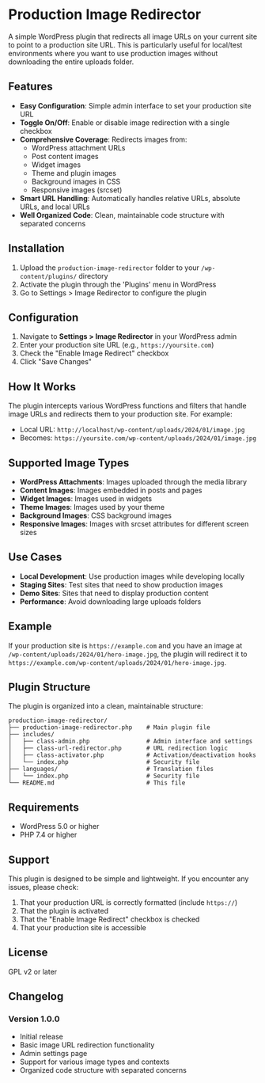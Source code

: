 # Production Image Redirector

A simple WordPress plugin that redirects all image URLs on your current site to point to a production site URL. This is particularly useful for local/test environments where you want to use production images without downloading the entire uploads folder.

## Features

- **Easy Configuration**: Simple admin interface to set your production site URL
- **Toggle On/Off**: Enable or disable image redirection with a single checkbox
- **Comprehensive Coverage**: Redirects images from:
  - WordPress attachment URLs
  - Post content images
  - Widget images
  - Theme and plugin images
  - Background images in CSS
  - Responsive images (srcset)
- **Smart URL Handling**: Automatically handles relative URLs, absolute URLs, and local URLs
- **Well Organized Code**: Clean, maintainable code structure with separated concerns

## Installation

1. Upload the `production-image-redirector` folder to your `/wp-content/plugins/` directory
2. Activate the plugin through the 'Plugins' menu in WordPress
3. Go to Settings > Image Redirector to configure the plugin

## Configuration

1. Navigate to **Settings > Image Redirector** in your WordPress admin
2. Enter your production site URL (e.g., `https://yoursite.com`)
3. Check the "Enable Image Redirect" checkbox
4. Click "Save Changes"

## How It Works

The plugin intercepts various WordPress functions and filters that handle image URLs and redirects them to your production site. For example:

- Local URL: `http://localhost/wp-content/uploads/2024/01/image.jpg`
- Becomes: `https://yoursite.com/wp-content/uploads/2024/01/image.jpg`

## Supported Image Types

- **WordPress Attachments**: Images uploaded through the media library
- **Content Images**: Images embedded in posts and pages
- **Widget Images**: Images used in widgets
- **Theme Images**: Images used by your theme
- **Background Images**: CSS background images
- **Responsive Images**: Images with srcset attributes for different screen sizes

## Use Cases

- **Local Development**: Use production images while developing locally
- **Staging Sites**: Test sites that need to show production images
- **Demo Sites**: Sites that need to display production content
- **Performance**: Avoid downloading large uploads folders

## Example

If your production site is `https://example.com` and you have an image at `/wp-content/uploads/2024/01/hero-image.jpg`, the plugin will redirect it to `https://example.com/wp-content/uploads/2024/01/hero-image.jpg`.

## Plugin Structure

The plugin is organized into a clean, maintainable structure:

```
production-image-redirector/
├── production-image-redirector.php    # Main plugin file
├── includes/
│   ├── class-admin.php                # Admin interface and settings
│   ├── class-url-redirector.php       # URL redirection logic
│   ├── class-activator.php            # Activation/deactivation hooks
│   └── index.php                      # Security file
├── languages/                         # Translation files
│   └── index.php                      # Security file
└── README.md                          # This file
```

## Requirements

- WordPress 5.0 or higher
- PHP 7.4 or higher

## Support

This plugin is designed to be simple and lightweight. If you encounter any issues, please check:

1. That your production URL is correctly formatted (include `https://`)
2. That the plugin is activated
3. That the "Enable Image Redirect" checkbox is checked
4. That your production site is accessible

## License

GPL v2 or later

## Changelog

### Version 1.0.0
- Initial release
- Basic image URL redirection functionality
- Admin settings page
- Support for various image types and contexts
- Organized code structure with separated concerns
